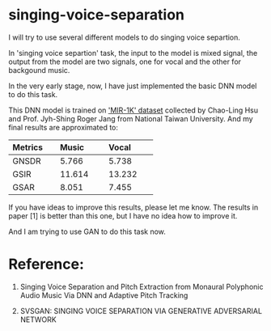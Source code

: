 # singing-voice-separation

I will try to use several different models to do singing voice separtion.

In 'singing voice separtion' task, the input to the model is mixed signal, the output from the model are two signals, one for vocal and the other for backgound music.

In the very early stage, now, I have just implemented the basic DNN model to do this task.

This DNN model is trained on ['MIR-1K' dataset][1] collected by Chao-Ling Hsu and Prof. Jyh-Shing Roger Jang from National Taiwan University. And my final results are approximated to:

| Metrics       | Music         | Vocal          |
|:-------------|:-------------| :-------------|
| GNSDR         | 5.766         | 5.738          |
| GSIR          | 11.614        | 13.232         |
| GSAR          | 8.051         | 7.455          |

If you have ideas to improve this results, please let me know. The results in paper \[1\] is better than this one, but I have no idea how to improve it.

And I am trying to use GAN to do this task now.

# Reference:

1. Singing Voice Separation and Pitch Extraction from Monaural Polyphonic Audio Music Via DNN and Adaptive Pitch Tracking

2. SVSGAN: SINGING VOICE SEPARATION VIA GENERATIVE ADVERSARIAL NETWORK

[1]: https://sites.google.com/site/unvoicedsoundseparation/mir-1k
